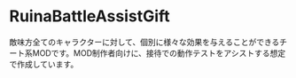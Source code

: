 # RuinaBattleAssistGift
敵味方全てのキャラクターに対して、個別に様々な効果を与えることができるチート系MODです。MOD制作者向けに、接待での動作テストをアシストする想定で作成しています。
